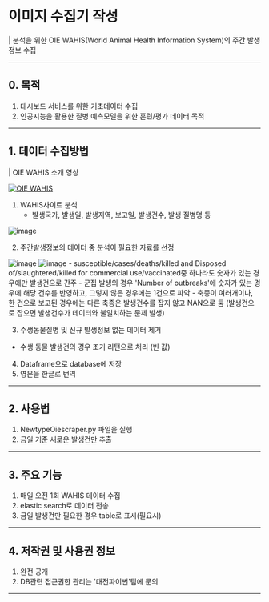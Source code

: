 # 이미지 수집기 작성

| 분석을 위한 OIE WAHIS(World Animal Health Information System)의 주간 발생정보 수집 


---
## 0. 목적
1. 대시보드 서비스를 위한 기초데이터 수집
2. 인공지능을 활용한 질병 예측모델을 위한 훈련/평가 데이터 목적
---

## 1. 데이터 수집방법
| OIE WAHIS 소개 영상

[![OIE WAHIS]( https://img.youtube.com/vi/kWV64ke6A18/0.jpg)](https://www.youtube.com/embed/kWV64ke6A18) 

1. WAHIS사이트 분석
    - 발생국가, 발생일, 발생지역, 보고일, 발생건수, 발생 질병명 등

![image](https://user-images.githubusercontent.com/53881929/129833411-100c9ae5-8b82-440c-b689-de0e84022d9f.png)

2. 주간발생정보의 데이터 중 분석이 필요한 자료를 선정

![image](https://user-images.githubusercontent.com/53881929/129833993-a6231648-dac6-4e80-8473-9ce2548b5789.png)
![image](https://user-images.githubusercontent.com/53881929/129834030-8c726c61-aa31-445f-a2f1-1bea48d493e0.png)
    - susceptible/cases/deaths/killed and Disposed of/slaughtered/killed for commercial use/vaccinated중 하나라도 숫자가 있는 경우에만 발생건으로 간주
    - 군집 발생의 경우 'Number of outbreaks'에 숫자가 있는 경우에 해당 건수를 반영하고, 그렇지 않은 경우에는 1건으로 파악
    - 축종이 여러개이나, 한 건으로 보고된 경우에는 다른 축종은 발생건수를 잡지 않고 NAN으로 둠 (발생건으로 잡으면 발생건수가 데이터와 불일치하는 문제 발생)

3. 수생동물질병 및 신규 발생정보 없는 데이터 제거
  - 수생 동물 발생건의 경우 조기 리턴으로 처리 (빈 값)
4. Dataframe으로 database에 저장
5. 영문을 한글로 번역

---

## 2. 사용법
1. NewtypeOiescraper.py 파일을 실행
2. 금일 기준 새로운 발생건만 추출

---
## 3. 주요 기능
1. 매일 오전 1회 WAHIS 데이터 수집
2. elastic search로 데이터 전송
3. 금일 발생건만 필요한 경우 table로 표시(필요시)

---
## 4. 저작권 및 사용권 정보
1. 완전 공개
2. DB관련 접근권한 관리는 '대전파이썬'팀에 문의
---
